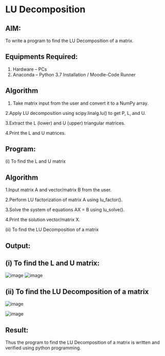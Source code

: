 # LU Decomposition 

## AIM:
To write a program to find the LU Decomposition of a matrix.

## Equipments Required:
1. Hardware – PCs
2. Anaconda – Python 3.7 Installation / Moodle-Code Runner

## Algorithm
 1. Take matrix input from the user and convert it to a NumPy array.
 
 2.Apply LU decomposition using scipy.linalg.lu() to get P, L, and U.

 3.Extract the L (lower) and U (upper) triangular matrices.

 4.Print the L and U matrices.


## Program:
(i) To find the L and U matrix

## Algorithm
1.Input matrix A and vector/matrix B from the user.

2.Perform LU factorization of matrix A using lu_factor().

3.Solve the system of equations AX = B using lu_solve().

4.Print the solution vector/matrix X.

(ii) To find the LU Decomposition of a matrix


## Output:
## (i) To find the L and U matrix:
![image](https://github.com/user-attachments/assets/34c65d70-fd19-4b29-a046-a8b62af935c6)
![image](https://github.com/user-attachments/assets/38a27ed0-fcee-4f11-b288-e1241b4f92c6)


## (ii) To find the LU Decomposition of a matrix
![image](https://github.com/user-attachments/assets/d40337a0-dae0-4ce7-8308-90f2a5ab460e)

![image](https://github.com/user-attachments/assets/588df887-3d15-4669-9297-64954b5d8536)




## Result:
Thus the program to find the LU Decomposition of a matrix is written and verified using python programming.

